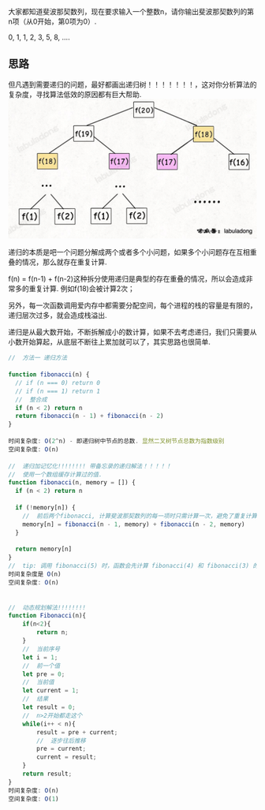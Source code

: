大家都知道斐波那契数列，现在要求输入一个整数n，请你输出斐波那契数列的第n项（从0开始，第0项为0）. 

0, 1, 1, 2, 3, 5, 8, ....

## 思路

但凡遇到需要递归的问题，最好都画出递归树！！！！！！！，这对你分析算法的复杂度，寻找算法低效的原因都有巨大帮助. 
![Alt text](image.png)

递归的本质是吧一个问题分解成两个或者多个小问题，如果多个小问题存在互相重叠的情况，那么就存在重复计算. 

f(n) = f(n-1) + f(n-2)这种拆分使用递归是典型的存在重叠的情况，所以会造成非常多的重复计算.  例如f(18)会被计算2次；

另外，每一次函数调用爱内存中都需要分配空间，每个进程的栈的容量是有限的，递归层次过多，就会造成栈溢出. 

递归是从最大数开始，不断拆解成小的数计算，如果不去考虑递归，我们只需要从小数开始算起，从底层不断往上累加就可以了，其实思路也很简单. 

```js
//  方法一 递归方法

function fibonacci(n) {
  // if (n === 0) return 0
  // if (n === 1) return 1
  //  整合成
  if (n < 2) return n
  return fibonacci(n - 1) + fibonacci(n - 2)
}

时间复杂度: O(2^n) - 即递归树中节点的总数. 显然二叉树节点总数为指数级别
空间复杂度: O(n)

//  递归加记忆化!!!!!!!! 带备忘录的递归解法！！！！！
//  使用一个数组缓存计算过的值. 
function fibonacci(n, memory = []) {
  if (n < 2) return n

  if (!memory[n]) {
    //  前后两个fibonacci, 计算斐波那契数列的每一项时只需计算一次，避免了重复计算. 这样可以大大提高计算效率
    memory[n] = fibonacci(n - 1, memory) + fibonacci(n - 2, memory)
  }

  return memory[n]
}
//  tip: 调用 fibonacci(5) 时，函数会先计算 fibonacci(4) 和 fibonacci(3) 的值，然后将它们相加得到5. 在计算过程中，memory 数组会被用来存储已经计算过的值，避免了重复计算. 
时间复杂度是 O(n)
空间复杂度: O(n)


//  动态规划解法!!!!!!!!
function Fibonacci(n){
    if(n<2){
        return n;
    }
    //  当前序号
    let i = 1;
    //  前一个值
    let pre = 0;
    //  当前值
    let current = 1;
    //  结果
    let result = 0;
    //  n>2开始都走这个
    while(i++ < n){
        result = pre + current;
        //  逐步往后推移
        pre = current;
        current = result;
    }
    return result;
}
时间复杂度: O(n)
空间复杂度: O(1)
```
